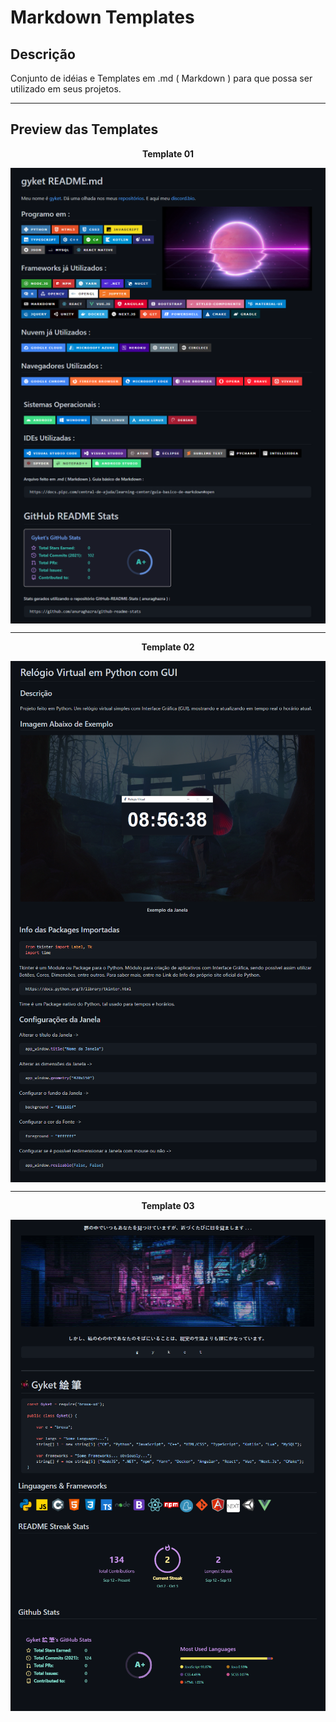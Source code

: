 # Markdown Templates

## Descrição

Conjunto de idéias e Templates em .md ( Markdown ) para que possa ser utilizado em seus projetos.

---

## Preview das Templates

<p align="center"><b>Template 01</b></p>

<img align="center" src="screenshots/01/mdprint01.png">
<img align="center" src="screenshots/01/mdprint02.png">

---

<p align="center"><b>Template 02</b></p>

<img align="center" src="screenshots/02/mdprint03.png">
<img align="center" src="screenshots/02/mdprint04.png">

---

<p align="center"><b>Template 03</b></p>

<img align="center" src="screenshots/03/mdprint05.png">
<img align="center" src="screenshots/03/mdprint06.png">
